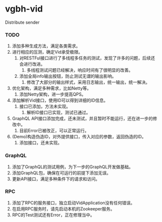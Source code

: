 # vgbh-vid
Distribute sender

### TODO 
1. 添加多种生成方法，满足各类需求。
2. 进行相应的压测，确定Vid承受极限。
	1. 对RESTFul接口进行了多线程多任务的测试，发现了许多的问题，后续还会进行改进。
		1. 多线程测试问题已经解决，响应时间有了很明显的改善。
	2. 添加全局info输出按钮，防止测试无谓的输出影响。
		1. 修改了大部分的输出样式，采用日志输出，统一输出，统一解决。
3. 优化架构，满足多种需求，比如Netty等。
	1. 添加Netty架构，进一步提高QPS。
4. 添加解析Vid接口，使用ID可以得到详细的ID信息。
	1. 接口已添加，方法未实现。
		1. 解析ID接口已实现，测试已通过。
5. GraphQL API接口添加完成，还未测试，并且暂时不能运行，还在进一步的修改中。
	1. 目前Error已被改正，可以正常运行。
6. (Demo)构造伪造ID，对外提供接口，传入对应的参数，返回伪造的ID。
	1. 添加接口，还未实现。

### GraphQL
1. 添加了GraphQL的测试用例，为下一步的GraphQL开发做基础。
2. 添加GraphQL包，确保在可运行的前提下添加无误。
3. 更新API接口，满足多种条件下的请求和访问。

### RPC
1. 添加了RPC的服务接口，独立启动VidApplication没有任何错误。
2. 在启用RPC服务时，请先启动本机的Zookeeper服务。
3. RPC的Test测试还有Error，正在修理当中。